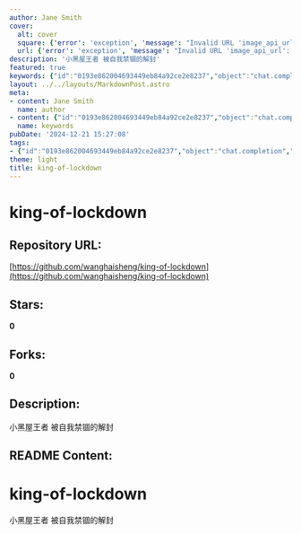 ```yaml
---
author: Jane Smith
cover:
  alt: cover
  square: {'error': 'exception', 'message': "Invalid URL 'image_api_url': No scheme supplied. Perhaps you meant https://image_api_url?"}
  url: {'error': 'exception', 'message': "Invalid URL 'image_api_url': No scheme supplied. Perhaps you meant https://image_api_url?"}
description: '小黑屋王者 被自我禁锢的解封'
featured: true
keywords: {"id":"0193e862004693449eb84a92ce2e8237","object":"chat.completion","created":1734770557,"model":"Qwen/Qwen2.5-7B-Instruct","choices":[{"index":0,"message":{"role":"assistant","content":"Keywords and tags extracted from the text:\n\n- king-of-lockdown\n- 小黑屋王者\n- 被自我禁锢\n- 解封"},"finish_reason":"stop"}],"usage":{"prompt_tokens":76,"completion_tokens":32,"total_tokens":108},"system_fingerprint":""}
layout: ../../layouts/MarkdownPost.astro
meta:
- content: Jane Smith
  name: author
- content: {"id":"0193e862004693449eb84a92ce2e8237","object":"chat.completion","created":1734770557,"model":"Qwen/Qwen2.5-7B-Instruct","choices":[{"index":0,"message":{"role":"assistant","content":"Keywords and tags extracted from the text:\n\n- king-of-lockdown\n- 小黑屋王者\n- 被自我禁锢\n- 解封"},"finish_reason":"stop"}],"usage":{"prompt_tokens":76,"completion_tokens":32,"total_tokens":108},"system_fingerprint":""}
  name: keywords
pubDate: '2024-12-21 15:27:08'
tags:
- {"id":"0193e862004693449eb84a92ce2e8237","object":"chat.completion","created":1734770557,"model":"Qwen/Qwen2.5-7B-Instruct","choices":[{"index":0,"message":{"role":"assistant","content":"Keywords and tags extracted from the text:\n\n- king-of-lockdown\n- 小黑屋王者\n- 被自我禁锢\n- 解封"},"finish_reason":"stop"}],"usage":{"prompt_tokens":76,"completion_tokens":32,"total_tokens":108},"system_fingerprint":""}
theme: light
title: king-of-lockdown
---
```


# king-of-lockdown

## Repository URL: 
[https://github.com/wanghaisheng/king-of-lockdown](https://github.com/wanghaisheng/king-of-lockdown)

## Stars: 
**0**

## Forks: 
**0**

## Description: 
小黑屋王者 被自我禁锢的解封

## README Content: 
# king-of-lockdown
小黑屋王者 被自我禁锢的解封

